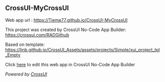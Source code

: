 ## CrossUI-MyCrossUI
Web app url : https://Tieme77.github.io/CrossUI-MyCrossUI

This project was created by CrossUI No-Code App Builder: https://crossui.com/RADGithub

Based on template: https://linb.github.io/CrossUI_Assets/assets/projects/Simple/xui_project_tpl_Empty

Click [here](https://crossui.com/RADGithub/#!from=github&owner=Tieme77&repo=CrossUI-MyCrossUI) to edit this web app in CrossUI No-Code App Builder

<i>Powered by [CrossUI](https://crossui.com)</i>
